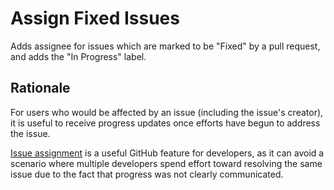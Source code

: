 # Assign Fixed Issues

Adds assignee for issues which are marked to be "Fixed" by a pull request, and adds the "In Progress" label.

## Rationale

For users who would be affected by an issue (including the issue's creator), it is useful to receive progress updates once efforts have begun to address the issue.

[Issue assignment](https://help.github.com/en/github/managing-your-work-on-github/assigning-issues-and-pull-requests-to-other-github-users) is a useful GitHub feature for developers, as it can avoid a scenario where multiple developers spend effort toward resolving the same issue due to the fact that progress was not clearly communicated.
